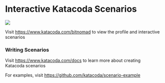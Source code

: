 # Interactive Katacoda Scenarios

[![](http://shields.katacoda.com/katacoda/bitnomad/count.svg)](https://www.katacoda.com/bitnomad "Get your profile on Katacoda.com")

Visit https://www.katacoda.com/bitnomad to view the profile and interactive scenarios

### Writing Scenarios
Visit https://www.katacoda.com/docs to learn more about creating Katacoda scenarios

For examples, visit https://github.com/katacoda/scenario-example
